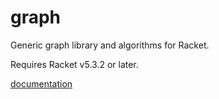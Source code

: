graph
=====

Generic graph library and algorithms for Racket.

Requires Racket v5.3.2 or later.

[documentation](http://stchang.github.io/graph/graph.html)
